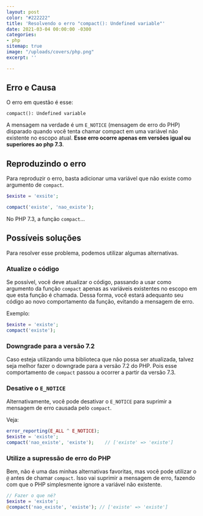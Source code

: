 ```yaml
---
layout: post
color: "#222222"
title: 'Resolvendo o erro "compact(): Undefined variable"'
date: 2021-03-04 00:00:00 -0300
categories:
- php
sitemap: true
image: "/uploads/covers/php.png"
excerpt: ''

---
```

## Erro e Causa

O erro em questão é esse:

```text
compact(): Undefined variable
```

A mensagem na verdade é um `E_NOTICE` (mensagem de erro do PHP) disparado quando você tenta chamar compact em uma variável não existente no escopo atual. **Esse erro ocorre apenas em versões igual ou superiores ao php 7.3**.

## Reproduzindo o erro

Para reproduzir o erro, basta adicionar uma variável que não existe como argumento de `compact`.

```php
$existe = 'exsite';

compact('existe', 'nao_existe');
```

No PHP 7.3, a função `compact`...


## Possíveis soluções

Para resolver esse problema, podemos utilizar algumas alternativas.

### Atualize o código

Se possível, você deve atualizar o código, passando a usar como argumento da função `compact` apenas as variáveis existentes no escopo em que esta função é chamada. Dessa forma, você estará adequanto seu código ao novo comportamento da função, evitando a mensagem de erro.

Exemplo:

```php
$existe = 'existe';
compact('existe');
```

### Downgrade para a versão 7.2

Caso esteja utilizando uma biblioteca que não possa ser atualizada, talvez seja melhor fazer o downgrade para a versão 7.2 do PHP. Pois esse comportamento de `compact` passou a ocorrer a partir da versão 7.3.

### Desative o `E_NOTICE`

Alternativamente, você pode desativar o `E_NOTICE` para suprimir a mensagem de erro causada pelo `compact`.

Veja:

```php
error_reporting(E_ALL ^ E_NOTICE);
$existe = 'existe';
compact('nao_existe', 'existe');	// ['existe' => 'existe']
```

### Utilize a supressão de erro do PHP

Bem, não é uma das minhas alternativas favoritas, mas você pode utilizar o `@` antes de chamar `compact`. Isso vai suprimir a mensagem de erro, fazendo com que o PHP simplesmente ignore a variável não existente.

```php
// Fazer o que né?
$existe = 'existe';
@compact('nao_existe', 'existe'); // ['existe' => 'existe']
```